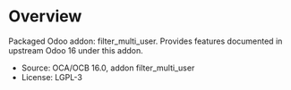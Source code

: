 # Overview

Packaged Odoo addon: filter_multi_user. Provides features documented in upstream Odoo 16 under this addon.

- Source: OCA/OCB 16.0, addon filter_multi_user
- License: LGPL-3
